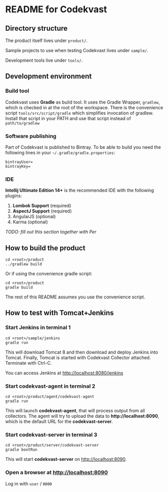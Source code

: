 # README for Codekvast

## Directory structure

The product itself lives under `product/`.

Sample projects to use when testing Codekvast lives under `sample/`.

Development tools live under `tools/`.

## Development environment

### Build tool

Codekvast uses **Gradle** as build tool. It uses the Gradle Wrapper, `gradlew`, which is checked in at the root of the workspace.
There is the convenience script `tools/src/script/gradle` which simplifies invocation of gradlew. Install that script in your PATH
and use that script instead of `path/to/gradlew`

### Software publishing
Part of Codekvast is published to Bintray. To be able to build you need the following lines in your `~/.gradle/gradle.properties`:

    bintrayUser=
    bintrayKey=

### IDE

**Intellij Ultimate Edition 14+** is the recommended IDE with the following plugins:

1. **Lombok Support** (required)
1. **AspectJ Support** (required)
1. AngularJS (optional)
1. Karma (optional)

_TODO: fill out this section together with Per_

## How to build the product
    cd <root>/product
    ../gradlew build

Or if using the convenience gradle script:

    cd <root>/product
    gradle build

The rest of this README assumes you use the convenience script.

## How to test with Tomcat+Jenkins

### Start Jenkins in terminal 1

    cd <root>/sample/jenkins
    gradle run

This will download Tomcat 8 and then download and deploy Jenkins into Tomcat. Finally, Tomcat is started with Codekvast Collector attached.
Terminate with Ctrl-C.

You can access Jenkins at [http://localhost:8080/jenkins](http://localhost:8080/jenkins)

### Start codekvast-agent in terminal 2

    cd <root>/product/agent/codekvast-agent
    gradle run

This will launch **codekvast-agent**, that will process output from all collectors. The agent will try to upload the
data to **http://localhost:8090**, which is the default URL for the **codekvast-server**.

### Start codekvast-server in terminal 3

    cd <root>/product/server/codekvast-server
    gradle bootRun

This will start **codekvast-server** on [http://localhost:8090](http://localhost:8090).

### Open a browser at [http://localhost:8090](http://localhost:8090)

Log in with `user` / `0000`

